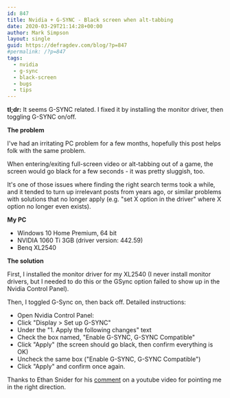 ```yaml
---
id: 847
title: Nvidia + G-SYNC - Black screen when alt-tabbing
date: 2020-03-29T21:14:28+00:00
author: Mark Simpson
layout: single
guid: https://defragdev.com/blog/?p=847
#permalink: /?p=847
tags:
  - nvidia
  - g-sync
  - black-screen
  - bugs
  - tips
---
```

**tl;dr:** It seems G-SYNC related. I fixed it by installing the monitor driver, then toggling G-SYNC on/off. 

**The problem**

I've had an irritating PC problem for a few months, hopefully this post helps folk with the same problem. 

When entering/exiting full-screen video or alt-tabbing out of a game, the screen would go black for a few seconds - it was pretty sluggish, too. 

It's one of those issues where finding the right search terms took a while, and it tended to turn up irrelevant posts from years ago, or similar problems with solutions that no longer apply (e.g. "set X option in the driver" where X option no longer even exists).

**My PC**

  * Windows 10 Home Premium, 64 bit 
  * NVIDIA 1060 Ti 3GB (driver version: 442.59)
  * Benq XL2540 

**The solution**

First, I installed the monitor driver for my XL2540 (I never install monitor drivers, but I needed to do this or the GSync option failed to show up in the Nvidia Control Panel). 

Then, I toggled G-Sync on, then back off. Detailed instructions:

* Open Nvidia Control Panel: 
* Click "Display > Set up G-SYNC" 
* Under the "1. Apply the following changes" text
* Check the box named, "Enable G-SYNC, G-SYNC Compatible"
* Click "Apply" (the screen should go black, then confirm everything is OK) 
* Uncheck the same box ("Enable G-SYNC, G-SYNC Compatible")
* Click "Apply" and confirm once again.

Thanks to Ethan Snider for his [comment](https://www.youtube.com/watch?v=m0T0Oln6khk&lc=UgwnxpFEgo8lJnkTDHZ4AaABAg) on a youtube video for pointing me in the right direction.